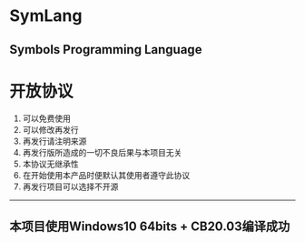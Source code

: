 # SymLang
Symbols Programming Language
---
# 开放协议
1. 可以免费使用
2. 可以修改再发行
3. 再发行请注明来源
4. 再发行版所造成的一切不良后果与本项目无关
5. 本协议无继承性
6. 在开始使用本产品时便默认其使用者遵守此协议
7. 再发行项目可以选择不开源
---
## 本项目使用Windows10 64bits + CB20.03编译成功
